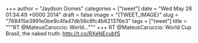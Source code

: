
+++
author = "Jaydson Gomes"
categories = ["tweet"]
date = "Wed May 28 01:34:49 +0000 2014"
draft = false
image = "{TWEET_IMAGE}"
slug = "788415e3991e0be9c4fa47db56c8fc4b621376e3"
tags = ["tweet"]
title = """RT @MateusCaruccio: World..."""
+++
RT @MateusCaruccio: World Cup Brasil, the naked truth: http://t.co/RXeNEcubfS
